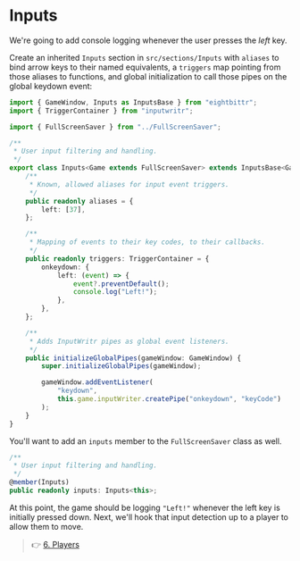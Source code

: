 # Inputs

We're going to add console logging whenever the user presses the _left_ key.

Create an inherited `Inputs` section in `src/sections/Inputs` with `aliases` to bind arrow keys to their named equivalents, a `triggers` map pointing from those aliases to functions, and global initialization to call those pipes on the global keydown event:

```ts
import { GameWindow, Inputs as InputsBase } from "eightbittr";
import { TriggerContainer } from "inputwritr";

import { FullScreenSaver } from "../FullScreenSaver";

/**
 * User input filtering and handling.
 */
export class Inputs<Game extends FullScreenSaver> extends InputsBase<Game> {
    /**
     * Known, allowed aliases for input event triggers.
     */
    public readonly aliases = {
        left: [37],
    };

    /**
     * Mapping of events to their key codes, to their callbacks.
     */
    public readonly triggers: TriggerContainer = {
        onkeydown: {
            left: (event) => {
                event?.preventDefault();
                console.log("Left!");
            },
        },
    };

    /**
     * Adds InputWritr pipes as global event listeners.
     */
    public initializeGlobalPipes(gameWindow: GameWindow) {
        super.initializeGlobalPipes(gameWindow);

        gameWindow.addEventListener(
            "keydown",
            this.game.inputWriter.createPipe("onkeydown", "keyCode")
        );
    }
}
```

You'll want to add an `inputs` member to the `FullScreenSaver` class as well.

```ts
/**
 * User input filtering and handling.
 */
@member(Inputs)
public readonly inputs: Inputs<this>;
```

At this point, the game should be logging `"Left!"` whenever the left key is initially pressed down.
Next, we'll hook that input detection up to a player to allow them to move.

> 👉 [6. Players](./6.%20Players.md)
